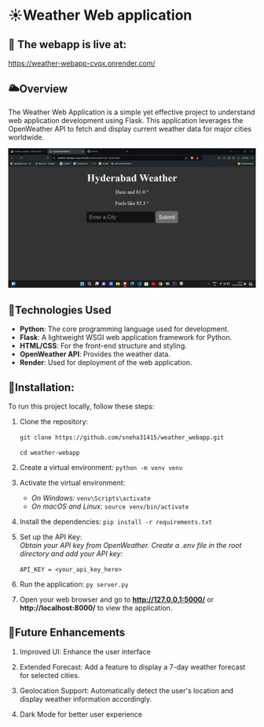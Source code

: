 # ☀️Weather Web application

## 🚀 The webapp is live at: 
https://weather-webapp-cvqx.onrender.com/

## 🌥️Overview
The Weather Web Application is a simple yet effective project to understand web application development using Flask. This application leverages the OpenWeather API to fetch and display current weather data for major cities worldwide.<br>

![alt text](assets/image.png)

## 🤖Technologies Used
- **Python**: The core programming language used for development.
- **Flask**: A lightweight WSGI web application framework for Python.
- **HTML/CSS**: For the front-end structure and styling.
- **OpenWeather API**: Provides the weather data.
- **Render**: Used for deployment of the web application.

## 🦖Installation:
To run this project locally, follow these steps:

1) Clone the repository:

    `git clone https://github.com/sneha31415/weather_webapp.git`

    `cd weather-webapp` 


2) Create a virtual environment:
`python -m venv venv`

3) Activate the virtual environment:

    - _On Windows:_
    `venv\Scripts\activate `
    - _On macOS and Linux:_
    `source venv/bin/activate`

4) Install the dependencies:
`pip install -r requirements.txt`

5) Set up the API Key:  
_Obtain your API key from OpenWeather._
_Create a .env file in the root directory and add your API key:_

    `API_KEY = <your_api_key_here>`

6) Run the application:
`py server.py`

7) Open your web browser and go to **http://127.0.0.1:5000/** or  **http://localhost:8000/** to view the application.

## 🔮Future Enhancements
1) Improved UI: Enhance the user interface 

1) Extended Forecast: Add a feature to display a 7-day weather forecast for selected cities.

2) Geolocation Support: Automatically detect the user's location and display weather information accordingly.

3) Dark Mode for better user experience

